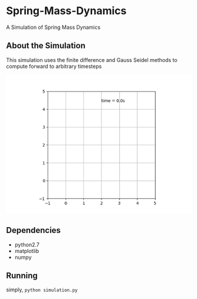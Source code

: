 # Spring-Mass-Dynamics
A Simulation of Spring Mass Dynamics

## About the Simulation
This simulation uses the finite difference and Gauss Seidel methods to compute forward
to arbitrary timesteps

![spring mass](img/animation.gif) 




## Dependencies
* python2.7
* matplotlib
* numpy

## Running

simply, `python simulation.py`
